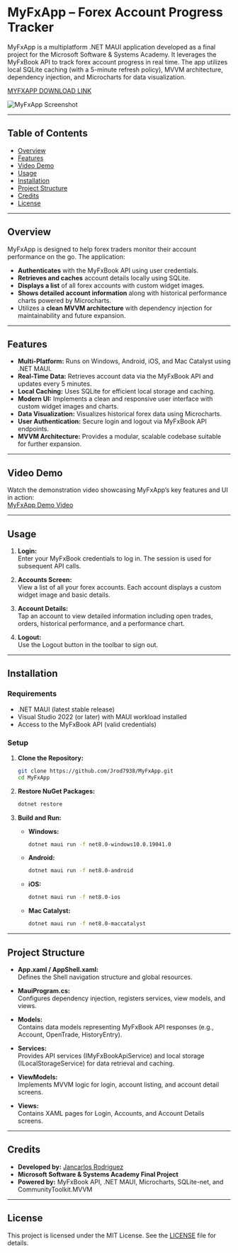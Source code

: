 # MyFxApp – Forex Account Progress Tracker

MyFxApp is a multiplatform .NET MAUI application developed as a final project for the Microsoft Software & Systems Academy. It leverages the MyFxBook API to track forex account progress in real time. The app utilizes local SQLite caching (with a 5-minute refresh policy), MVVM architecture, dependency injection, and Microcharts for data visualization.

[MYFXAPP DOWNLOAD LINK](https://github.com/Jrod7938/MyFxApp/releases)

![MyFxApp Screenshot]()

---

## Table of Contents

- [Overview](#overview)
- [Features](#features)
- [Video Demo](#video-demo)
- [Usage](#usage)
- [Installation](#installation)
- [Project Structure](#project-structure)
- [Credits](#credits)
- [License](#license)

---

## Overview

MyFxApp is designed to help forex traders monitor their account performance on the go. The application:

- **Authenticates** with the MyFxBook API using user credentials.
- **Retrieves and caches** account details locally using SQLite.
- **Displays a list** of all forex accounts with custom widget images.
- **Shows detailed account information** along with historical performance charts powered by Microcharts.
- Utilizes a **clean MVVM architecture** with dependency injection for maintainability and future expansion.

---

## Features

- **Multi-Platform:** Runs on Windows, Android, iOS, and Mac Catalyst using .NET MAUI.
- **Real-Time Data:** Retrieves account data via the MyFxBook API and updates every 5 minutes.
- **Local Caching:** Uses SQLite for efficient local storage and caching.
- **Modern UI:** Implements a clean and responsive user interface with custom widget images and charts.
- **Data Visualization:** Visualizes historical forex data using Microcharts.
- **User Authentication:** Secure login and logout via MyFxBook API endpoints.
- **MVVM Architecture:** Provides a modular, scalable codebase suitable for further expansion.

---

## Video Demo

Watch the demonstration video showcasing MyFxApp’s key features and UI in action:  
[MyFxApp Demo Video]()

---

## Usage

1. **Login:**  
   Enter your MyFxBook credentials to log in. The session is used for subsequent API calls.

2. **Accounts Screen:**  
   View a list of all your forex accounts. Each account displays a custom widget image and basic details.

3. **Account Details:**  
   Tap an account to view detailed information including open trades, orders, historical performance, and a performance chart.

4. **Logout:**  
   Use the Logout button in the toolbar to sign out.

---

## Installation

### Requirements

- .NET MAUI (latest stable release)
- Visual Studio 2022 (or later) with MAUI workload installed
- Access to the MyFxBook API (valid credentials)

### Setup

1. **Clone the Repository:**

   ```bash
   git clone https://github.com/Jrod7938/MyFxApp.git
   cd MyFxApp
   ```

2. **Restore NuGet Packages:**

   ```bash
   dotnet restore
   ```

3. **Build and Run:**

   - **Windows:**
     ```bash
     dotnet maui run -f net8.0-windows10.0.19041.0
     ```
   - **Android:**
     ```bash
     dotnet maui run -f net8.0-android
     ```
   - **iOS:**
     ```bash
     dotnet maui run -f net8.0-ios
     ```
   - **Mac Catalyst:**
     ```bash
     dotnet maui run -f net8.0-maccatalyst
     ```

---

## Project Structure

- **App.xaml / AppShell.xaml:**  
  Defines the Shell navigation structure and global resources.

- **MauiProgram.cs:**  
  Configures dependency injection, registers services, view models, and views.

- **Models:**  
  Contains data models representing MyFxBook API responses (e.g., Account, OpenTrade, HistoryEntry).

- **Services:**  
  Provides API services (IMyFxBookApiService) and local storage (ILocalStorageService) for data retrieval and caching.

- **ViewModels:**  
  Implements MVVM logic for login, account listing, and account detail screens.

- **Views:**  
  Contains XAML pages for Login, Accounts, and Account Details screens.

---

## Credits

- **Developed by:** [Jancarlos Rodriguez](https://github.com/Jrod7938)
- **Microsoft Software & Systems Academy Final Project**
- **Powered by:** MyFxBook API, .NET MAUI, Microcharts, SQLite-net, and CommunityToolkit.MVVM

---

## License

This project is licensed under the MIT License. See the [LICENSE](https://github.com/Jrod7938/MyFxApp/blob/master/LICENSE.txt) file for details.
